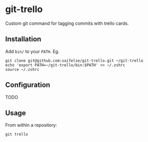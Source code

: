git-trello
==========

Custom git command for tagging commits with trello cards.

Installation
------------
Add `bin/` to your `PATH`. Eg.

    git clone git@github.com:saifelse/git-trello.git ~/git-trello
    echo 'export PATH=~/git-trello/bin:$PATH' >> ~/.zshrc
    source ~/.zshrc

Configuration
-------------
TODO

Usage
-----
From within a repository:

    git trello
